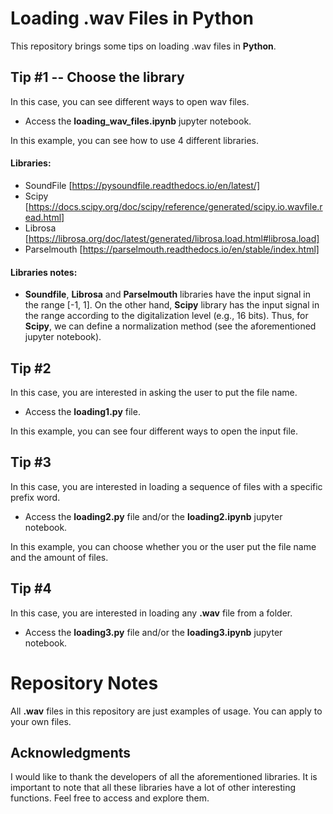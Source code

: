 # Loading .wav Files in Python

This repository brings some tips on loading .wav files in **Python**. 


## Tip #1 -- Choose the library

In this case, you can see different ways to open wav files.

- Access the **loading_wav_files.ipynb** jupyter notebook.

In this example, you can see how to use 4 different libraries.

#### Libraries:
- SoundFile [https://pysoundfile.readthedocs.io/en/latest/]
- Scipy [https://docs.scipy.org/doc/scipy/reference/generated/scipy.io.wavfile.read.html]
- Librosa [https://librosa.org/doc/latest/generated/librosa.load.html#librosa.load]
- Parselmouth [https://parselmouth.readthedocs.io/en/stable/index.html]

#### Libraries notes:
- **Soundfile**, **Librosa** and **Parselmouth** libraries have the input signal in the range [-1, 1]. On the other hand, **Scipy** library has the input signal in the range according to the digitalization level (e.g., 16 bits). Thus, for **Scipy**, we can define a normalization method (see the aforementioned jupyter notebook).

## Tip #2

In this case, you are interested in asking the user to put the file name. 

- Access the **loading1.py** file.
  
In this example, you can see four different ways to open the input file.

## Tip #3

In this case, you are interested in loading a sequence of files with a specific prefix word.  
- Access the **loading2.py** file and/or the **loading2.ipynb** jupyter notebook.
  
In this example, you can choose whether you or the user put the file name and the amount of files.

## Tip #4

In this case, you are interested in loading any **.wav** file from a folder.

- Access the **loading3.py** file and/or the **loading3.ipynb** jupyter notebook.



# Repository Notes

All **.wav** files in this repository are just examples of usage. You can apply to your own files.

## Acknowledgments

I would like to thank the developers of all the aforementioned libraries. It is important to note that all these libraries have a lot of other interesting functions. Feel free to access and explore them.